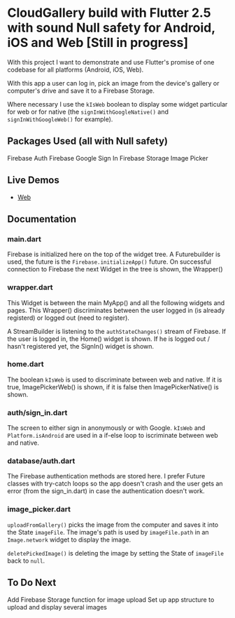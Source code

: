 # CloudGallery build with Flutter 2.5 with sound Null safety for Android, iOS and Web [Still in progress]

With this project I want to demonstrate and use Flutter's promise of one codebase for all platforms (Android, iOS, Web).

With this app a user can log in, pick an image from the device's gallery or computer's drive and save it to a Firebase Storage. 

Where necessary I use the `kIsWeb` boolean to display some widget particular for web or for native (the `signInWithGoogleNative()` and `signInWithGoogleWeb()` for example).

## Packages Used (all with Null safety)

Firebase Auth
Firebase Google Sign In
Firebase Storage
Image Picker

## Live Demos

- [Web](https://flutterwebapps.com/portfolio/cloud-gallery/#/)

## Documentation

### main.dart
Firebase is initialized here on the top of the widget tree. A Futurebuilder is used, the future is the `Firebase.initializeApp()` future. On successful connection to Firebase the next Widget in the tree is shown, the Wrapper()

### wrapper.dart
This Widget is between the main MyApp() and all the following widgets and pages. This Wrapper() discriminates between the user logged in (is already registerd) or logged out (need to register).

A StreamBuilder is listening to the `authStateChanges()` stream of Firebase. If the user is logged in, the Home() widget is shown. If he is logged out / hasn't registered yet, the SignIn() widget is shown.

### home.dart
The boolean `kIsWeb` is used to discriminate between web and native. If it is true, ImagePickerWeb() is shown, if it is false then ImagePickerNative() is shown.

### auth/sign_in.dart
The screen to either sign in anonymously or with Google. `kIsWeb` and `Platform.isAndroid` are used in a if-else loop to iscriminate between web and native.

### database/auth.dart
The Firebase authentication methods are stored here. I prefer Future classes with try-catch loops so the app doesn't crash and the user gets an error (from the sign_in.dart) in case the authentication doesn't work.

### image_picker.dart
`uploadFromGallery()` picks the image from the computer and saves it into the State `imageFile`. The image's path is used by `imageFile.path` in an `Image.network` widget to display the image. 

`deletePickedImage()` is deleting the image by setting the State of `imageFile` back to `null`.

## To Do Next
Add Firebase Storage function for image upload
Set up app structure to upload and display several images


